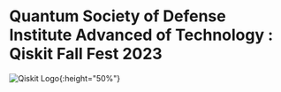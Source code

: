# Quantum Society of Defense Institute Advanced of Technology : Qiskit Fall Fest 2023

![Qiskit Logo](https://github.com/yuvrajsingh05121999/QSoD-Qiskit_Fall_Fest_2023/assets/95167383/4f4a8065-60d9-4753-8f7b-33d406a556fc"){:height="50%"}

